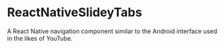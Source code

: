 # ReactNativeSlideyTabs
A React Native navigation component similar to the Android interface used in the likes of YouTube.
